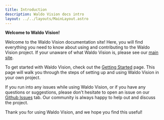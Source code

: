 ```yaml
---
title: Introduction
description: Waldo Vision docs intro
layout: ../../layouts/MainLayout.astro
---
```


**Welcome to Waldo Vision!**

Welcome to the Waldo Vision documentation site! Here, you will find everything you need to know about using and contributing to the Waldo Vision project. If your unaware of what Waldo Vision is, please see our [main site](https://waldo.vision).

To get started with Waldo Vision, check out the [Getting Started](/en/getting-started) page. This page will walk you through the steps of setting up and using Waldo Vision in your own project.

If you run into any issues while using Waldo Vision, or if you have any questions or suggestions, please don't hesitate to open an issue on our [Github Issues](https://github.com/waldo-vision/waldo/issues/new/choose) tab. Our community is always happy to help out and discuss the project.

Thank you for using Waldo Vision, and we hope you find this useful!
